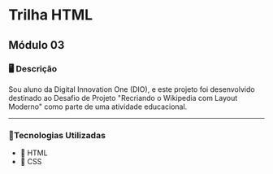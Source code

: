 # Trilha HTML
## Módulo 03

### 🖥️ Descrição
Sou aluno da Digital Innovation One (DIO), e este projeto foi desenvolvido destinado ao Desafio de Projeto "Recriando o Wikipedia com Layout Moderno" como parte de uma atividade educacional.

---

### 📜Tecnologias Utilizadas

- 📌 HTML
- 📌 CSS
